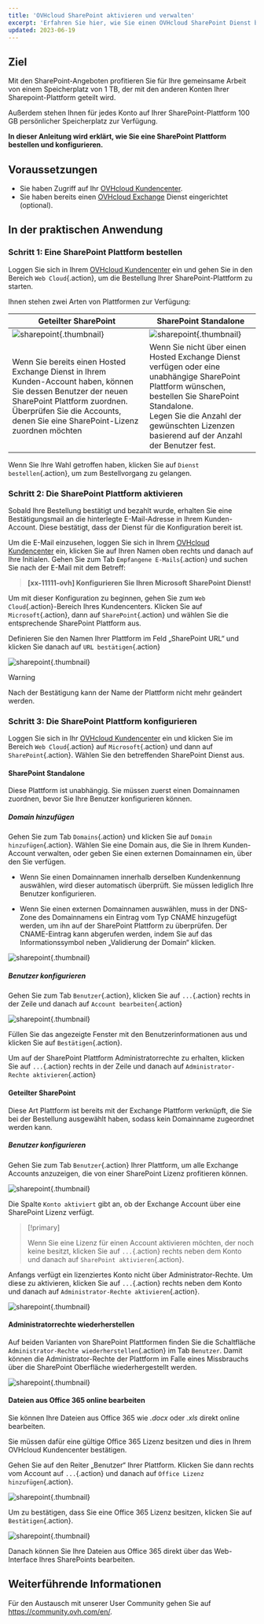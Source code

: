 ```yaml
---
title: 'OVHcloud SharePoint aktivieren und verwalten'
excerpt: 'Erfahren Sie hier, wie Sie einen OVHcloud SharePoint Dienst bestellen und konfigurieren'
updated: 2023-06-19
---
```



## Ziel

Mit den SharePoint-Angeboten profitieren Sie für Ihre gemeinsame Arbeit von einem Speicherplatz von 1 TB, der mit den anderen Konten Ihrer Sharepoint-Plattform geteilt wird.

Außerdem stehen Ihnen für jedes Konto auf Ihrer SharePoint-Plattform 100 GB persönlicher Speicherplatz zur Verfügung.

**In dieser Anleitung wird erklärt, wie Sie eine SharePoint Plattform bestellen und konfigurieren.**

## Voraussetzungen

- Sie haben Zugriff auf Ihr [OVHcloud Kundencenter](https://www.ovh.com/auth/?action=gotomanager&from=https://www.ovh.de/&ovhSubsidiary=de).
- Sie haben bereits einen [OVHcloud Exchange](https://www.ovhcloud.com/de/emails/) Dienst eingerichtet (optional).

## In der praktischen Anwendung

### Schritt 1: Eine SharePoint Plattform bestellen

Loggen Sie sich in Ihrem [OVHcloud Kundencenter](https://www.ovh.com/auth/?action=gotomanager&from=https://www.ovh.de/&ovhSubsidiary=de) ein und gehen Sie in den Bereich `Web Cloud`{.action}, um die Bestellung Ihrer SharePoint-Plattform zu starten.

Ihnen stehen zwei Arten von Plattformen zur Verfügung:

| Geteilter SharePoint                                                                                                                      	| SharePoint Standalone                                                                                                                                                                       	|
|-----------------------------------------------------------------------------------------------------------------------------------------	|---------------------------------------------------------------------------------------------------------------------------------------------------------------------------------------------	|
| ![sharepoint](images/order-manage-sharepoint-02.png){.thumbnail}                                                                        	| ![sharepoint](images/order-manage-sharepoint-03.png){.thumbnail}                                                                                                                            	|
| Wenn Sie bereits einen Hosted Exchange Dienst in Ihrem Kunden-Account haben, können Sie dessen Benutzer der neuen SharePoint Plattform zuordnen. Überprüfen Sie die Accounts, denen Sie eine SharePoint-Lizenz zuordnen möchten 	| Wenn Sie nicht über einen Hosted Exchange Dienst verfügen oder eine unabhängige SharePoint Plattform wünschen, bestellen Sie SharePoint Standalone. <br>Legen Sie die Anzahl der gewünschten Lizenzen basierend auf der Anzahl der Benutzer fest.	|

Wenn Sie Ihre Wahl getroffen haben, klicken Sie auf `Dienst bestellen`{.action}, um zum Bestellvorgang zu gelangen.

### Schritt 2: Die SharePoint Plattform aktivieren

Sobald Ihre Bestellung bestätigt und bezahlt wurde, erhalten Sie eine Bestätigungsmail an die hinterlegte E-Mail-Adresse in Ihrem Kunden-Account. Diese bestätigt, dass der Dienst für die Konfiguration bereit ist.

Um die E-Mail einzusehen, loggen Sie sich in Ihrem [OVHcloud Kundencenter](https://www.ovh.com/auth/?action=gotomanager&from=https://www.ovh.de/&ovhSubsidiary=de) ein, klicken Sie auf Ihren Namen oben rechts und danach auf Ihre Initialen. Gehen Sie zum Tab `Empfangene E-Mails`{.action} und suchen Sie nach der E-Mail mit dem Betreff:

> **\[xx-11111-ovh] Konfigurieren Sie Ihren Microsoft SharePoint Dienst!**

Um mit dieser Konfiguration zu beginnen, gehen Sie zum `Web Cloud`{.action}-Bereich Ihres Kundencenters. Klicken Sie auf `Microsoft`{.action}, dann auf `SharePoint`{.action} und wählen Sie die entsprechende SharePoint Plattform aus.

Definieren Sie den Namen Ihrer Plattform im Feld „SharePoint URL“ und klicken Sie danach auf `URL bestätigen`{.action}

![sharepoint](images/order-manage-sharepoint-04.png){.thumbnail}  

> [!warning]
>
> Nach der Bestätigung kann der Name der Plattform nicht mehr geändert werden.

### Schritt 3: Die SharePoint Plattform konfigurieren

Loggen Sie sich in Ihr [OVHcloud Kundencenter](https://www.ovh.com/auth/?action=gotomanager&from=https://www.ovh.de/&ovhSubsidiary=de) ein und klicken Sie im Bereich `Web Cloud`{.action} auf `Microsoft`{.action} und dann auf `SharePoint`{.action}. Wählen Sie den betreffenden SharePoint Dienst aus.

#### **SharePoint Standalone**

Diese Plattform ist unabhängig. Sie müssen zuerst einen Domainnamen zuordnen, bevor Sie Ihre Benutzer konfigurieren können.

##### ***Domain hinzufügen***

Gehen Sie zum Tab `Domains`{.action} und klicken Sie auf `Domain hinzufügen`{.action}. Wählen Sie eine Domain aus, die Sie in Ihrem Kunden-Account verwalten, oder geben Sie einen externen Domainnamen ein, über den Sie verfügen. 

- Wenn Sie einen Domainnamen innerhalb derselben Kundenkennung auswählen, wird dieser automatisch überprüft. Sie müssen lediglich Ihre Benutzer konfigurieren.
 
- Wenn Sie einen externen Domainnamen auswählen, muss in der DNS-Zone des Domainnamens ein Eintrag vom Typ CNAME hinzugefügt werden, um ihn auf der SharePoint Plattform zu überprüfen. Der CNAME-Eintrag kann abgerufen werden, indem Sie auf das Informationssymbol neben „Validierung der Domain“ klicken.

![sharepoint](images/order-manage-sharepoint-05.png){.thumbnail}

##### Benutzer konfigurieren

Gehen Sie zum Tab `Benutzer`{.action}, klicken Sie auf `...`{.action} rechts in der Zeile und danach auf `Account bearbeiten`{.action}

![sharepoint](images/order-manage-sharepoint-06.png){.thumbnail} 

Füllen Sie das angezeigte Fenster mit den Benutzerinformationen aus und klicken Sie auf `Bestätigen`{.action}.

Um auf der SharePoint Plattform Administratorrechte zu erhalten, klicken Sie auf `...`{.action} rechts in der Zeile und danach auf `Administrator-Rechte aktivieren`{.action}

#### **Geteilter SharePoint**

Diese Art Plattform ist bereits mit der Exchange Plattform verknüpft, die Sie bei der Bestellung ausgewählt haben, sodass kein Domainname zugeordnet werden kann.

##### Benutzer konfigurieren

Gehen Sie zum Tab `Benutzer`{.action} Ihrer Plattform, um alle Exchange Accounts anzuzeigen, die von einer SharePoint Lizenz profitieren können.

![sharepoint](images/order-manage-sharepoint-07.png){.thumbnail} 

Die Spalte `Konto aktiviert` gibt an, ob der Exchange Account über eine SharePoint Lizenz verfügt. 

> [!primary]
>
> Wenn Sie eine Lizenz für einen Account aktivieren möchten, der noch keine besitzt, klicken Sie auf `...`{.action} rechts neben dem Konto und danach auf `SharePoint aktivieren`{.action}.

Anfangs verfügt ein lizenziertes Konto nicht über Administrator-Rechte. Um diese zu aktivieren, klicken Sie auf `...`{.action} rechts neben dem Konto und danach auf `Administrator-Rechte aktivieren`{.action}.

![sharepoint](images/order-manage-sharepoint-08.png){.thumbnail} 

#### **Administratorrechte wiederherstellen**

Auf beiden Varianten von SharePoint Plattformen finden Sie die Schaltfläche `Administrator-Rechte wiederherstellen`{.action} im Tab `Benutzer`. Damit können die Administrator-Rechte der Plattform im Falle eines Missbrauchs über die SharePoint Oberfläche wiederhergestellt werden.

![sharepoint](images/order-manage-sharepoint-09.png){.thumbnail}

#### **Dateien aus Office 365 online bearbeiten**

Sie können Ihre Dateien aus Office 365 wie *.docx* oder *.xls* direkt online bearbeiten.

Sie müssen dafür eine gültige Office 365 Lizenz besitzen und dies in Ihrem OVHcloud Kundencenter bestätigen.

Gehen Sie auf den Reiter „Benutzer“ Ihrer Plattform. Klicken Sie dann rechts vom Account auf `...`{.action} und danach auf `Office Lizenz hinzufügen`{.action}.

![sharepoint](images/order-manage-sharepoint-10.png){.thumbnail}

Um zu bestätigen, dass Sie eine Office 365 Lizenz besitzen, klicken Sie auf `Bestätigen`{.action}.

![sharepoint](images/order-manage-sharepoint-11.png){.thumbnail}

Danach können Sie Ihre Dateien aus Office 365 direkt über das Web-Interface Ihres SharePoints bearbeiten.

## Weiterführende Informationen

Für den Austausch mit unserer User Community gehen Sie auf <https://community.ovh.com/en/>.
